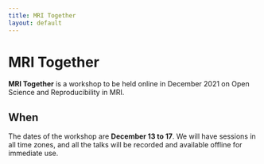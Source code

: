 ```yaml
---
title: MRI Together
layout: default
---
```


# MRI Together
**MRI Together** is a workshop to be held online in December 2021 on Open Science and Reproducibility in MRI.

## When
The dates of the workshop are **December 13 to 17**. We will have sessions in all time zones, and all the talks will be recorded and available offline for immediate use.
